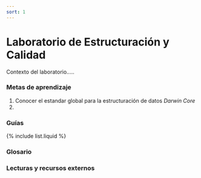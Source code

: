 ```yaml
---
sort: 1
---
```


# Laboratorio de  Estructuración y Calidad

Contexto del laboratorio.....


### Metas de aprendizaje

1. Conocer el estandar global para la estructuración de datos *Darwin Core*
2. 


### Guías

{% include list.liquid %}

### Glosario

### Lecturas y recursos externos
